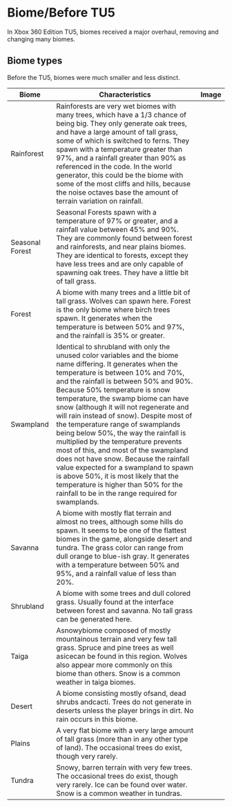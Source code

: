 # Biome/Before TU5
In Xbox 360 Edition TU5, biomes received a major overhaul, removing and changing many biomes.

## Biome types
Before the TU5, biomes were much smaller and less distinct.

| Biome           | Characteristics                                                                                                                                                                                                                                                                                                                                                                                                                                                                                                                                                                                                                                                                                                                              | Image |
|-----------------|----------------------------------------------------------------------------------------------------------------------------------------------------------------------------------------------------------------------------------------------------------------------------------------------------------------------------------------------------------------------------------------------------------------------------------------------------------------------------------------------------------------------------------------------------------------------------------------------------------------------------------------------------------------------------------------------------------------------------------------------|-------|
| Rainforest      | Rainforests are very wet biomes with many trees, which have a 1/3 chance of being big. They only generate oak trees, and have a large amount of tall grass, some of which is switched to ferns.  They spawn with a temperature greater than 97%, and a rainfall greater than 90% as referenced in the code. In the world generator, this could be the biome with some of the most cliffs and hills, because the noise octaves base the amount of terrain variation on rainfall.                                                                                                                                                                                                                                                              |       |
| Seasonal Forest | Seasonal Forests spawn with a temperature of 97% or greater, and a rainfall value between 45% and 90%. They are commonly found between forest and rainforests, and near plains biomes. They are identical to forests, except they have less trees and are only capable of spawning oak trees. They have a little bit of tall grass.                                                                                                                                                                                                                                                                                                                                                                                                          |       |
| Forest          | A biome with many trees and a little bit of tall grass. Wolves can spawn here. Forest is the only biome where birch trees spawn. It generates when the temperature is between 50% and 97%, and the rainfall is 35% or greater.                                                                                                                                                                                                                                                                                                                                                                                                                                                                                                               |       |
| Swampland       | Identical to shrubland with only the unused color variables and the biome name differing. It generates when the temperature is between 10% and 70%, and the rainfall is between 50% and 90%. Because 50% temperature is snow temperature, the swamp biome can have snow (although it will not regenerate and will rain instead of snow).  Despite most of the temperature range of swamplands being below 50%, the way the rainfall is multiplied by the temperature prevents most of this, and most of the swampland does not have snow.  Because the rainfall value expected for a swampland to spawn is above 50%, it is most likely that the temperature is higher than 50% for the rainfall to be in the range required for swamplands. |       |
| Savanna         | A biome with mostly flat terrain and almost no trees, although some hills do spawn. It seems to be one of the flattest biomes in the game, alongside desert and tundra. The grass color can range from dull orange to blue-ish gray. It generates with a temperature between 50% and 95%, and a rainfall value of less than 20%.                                                                                                                                                                                                                                                                                                                                                                                                             |       |
| Shrubland       | A biome with some trees and dull colored grass. Usually found at the interface between forest and savanna. No tall grass can be generated here.                                                                                                                                                                                                                                                                                                                                                                                                                                                                                                                                                                                              |       |
| Taiga           | Asnowybiome composed of mostly mountainous terrain and very few tall grass. Spruce and pine trees as well asicecan be found in this region. Wolves also appear more commonly on this biome than others. Snow is a common weather in taiga biomes.                                                                                                                                                                                                                                                                                                                                                                                                                                                                                            |       |
| Desert          | A biome consisting mostly ofsand, dead shrubs andcacti. Trees do not generate in deserts unless the player brings in dirt. No rain occurs in this biome.                                                                                                                                                                                                                                                                                                                                                                                                                                                                                                                                                                                     |       |
| Plains          | A very flat biome with a very large amount of tall grass (more than in any other type of land). The occasional trees do exist, though very rarely.                                                                                                                                                                                                                                                                                                                                                                                                                                                                                                                                                                                           |       |
| Tundra          | Snowy, barren terrain with very few trees. The occasional trees do exist, though very rarely. Ice can be found over water. Snow is a common weather in tundras.                                                                                                                                                                                                                                                                                                                                                                                                                                                                                                                                                                              |       |

